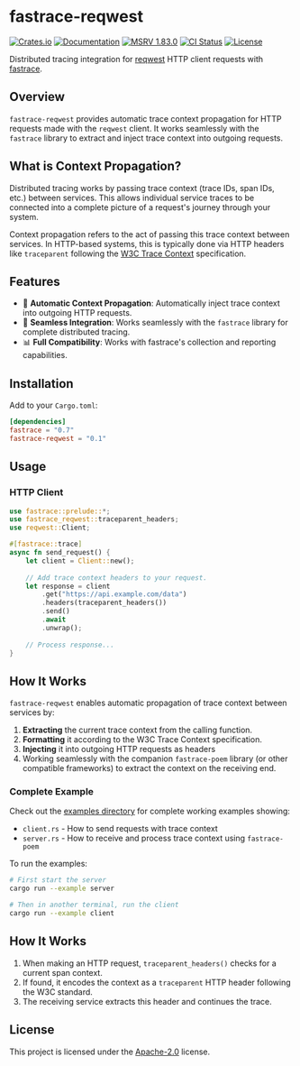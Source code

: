 # fastrace-reqwest

[![Crates.io](https://img.shields.io/crates/v/fastrace-reqwest.svg?style=flat-square&logo=rust)](https://crates.io/crates/fastrace-reqwest)
[![Documentation](https://img.shields.io/docsrs/fastrace-reqwest?style=flat-square&logo=rust)](https://docs.rs/fastrace-reqwest/)
[![MSRV 1.83.0](https://img.shields.io/badge/MSRV-1.83.0-green?style=flat-square&logo=rust)](https://www.whatrustisit.com)
[![CI Status](https://img.shields.io/github/actions/workflow/status/fast/fastrace-reqwest/ci.yml?style=flat-square&logo=github)](https://github.com/fast/fastrace-reqwest/actions)
[![License](https://img.shields.io/crates/l/fastrace-reqwest?style=flat-square)](https://github.com/fast/fastrace-reqwest/blob/main/LICENSE)

Distributed tracing integration for [reqwest](https://crates.io/crates/reqwest) HTTP client requests with [fastrace](https://crates.io/crates/fastrace).

## Overview

`fastrace-reqwest` provides automatic trace context propagation for HTTP requests made with the `reqwest` client. It works seamlessly with the `fastrace` library to extract and inject trace context into outgoing requests.

## What is Context Propagation?

Distributed tracing works by passing trace context (trace IDs, span IDs, etc.) between services. This allows individual service traces to be connected into a complete picture of a request's journey through your system.

Context propagation refers to the act of passing this trace context between services. In HTTP-based systems, this is typically done via HTTP headers like `traceparent` following the [W3C Trace Context](https://www.w3.org/TR/trace-context/) specification.

## Features

- 🔄 **Automatic Context Propagation**: Automatically inject trace context into outgoing HTTP requests.
- 🌉 **Seamless Integration**: Works seamlessly with the `fastrace` library for complete distributed tracing.
- 📊 **Full Compatibility**: Works with fastrace's collection and reporting capabilities.

## Installation

Add to your `Cargo.toml`:

```toml
[dependencies]
fastrace = "0.7"
fastrace-reqwest = "0.1"
```

## Usage

### HTTP Client

```rust
use fastrace::prelude::*;
use fastrace_reqwest::traceparent_headers;
use reqwest::Client;

#[fastrace::trace]
async fn send_request() {
    let client = Client::new();
    
    // Add trace context headers to your request.
    let response = client
        .get("https://api.example.com/data")
        .headers(traceparent_headers())
        .send()
        .await
        .unwrap();
        
    // Process response...
}
```

## How It Works

`fastrace-reqwest` enables automatic propagation of trace context between services by:

1. **Extracting** the current trace context from the calling function.
2. **Formatting** it according to the W3C Trace Context specification.
3. **Injecting** it into outgoing HTTP requests as headers
4. Working seamlessly with the companion `fastrace-poem` library (or other compatible frameworks) to extract the context on the receiving end.

### Complete Example

Check out the [examples directory](./examples) for complete working examples showing:

- `client.rs` - How to send requests with trace context
- `server.rs` - How to receive and process trace context using `fastrace-poem`

To run the examples:

```bash
# First start the server
cargo run --example server

# Then in another terminal, run the client
cargo run --example client
```

## How It Works

1. When making an HTTP request, `traceparent_headers()` checks for a current span context.
2. If found, it encodes the context as a `traceparent` HTTP header following the W3C standard.
3. The receiving service extracts this header and continues the trace.

## License

This project is licensed under the [Apache-2.0](./LICENSE) license.
